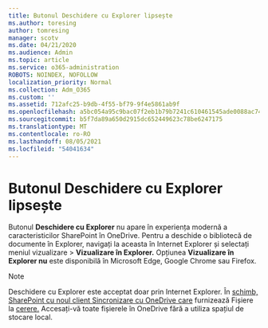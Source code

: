 ```yaml
---
title: Butonul Deschidere cu Explorer lipsește
ms.author: toresing
author: tomresing
manager: scotv
ms.date: 04/21/2020
ms.audience: Admin
ms.topic: article
ms.service: o365-administration
ROBOTS: NOINDEX, NOFOLLOW
localization_priority: Normal
ms.collection: Adm_O365
ms.custom: ''
ms.assetid: 712afc25-b9db-4f55-bf79-9f4e5861ab9f
ms.openlocfilehash: a5bc054a95c9bac07f2eb1b79b7241c610461545ade0088ac74254e6ae4169ae
ms.sourcegitcommit: b5f7da89a650d2915dc652449623c78be6247175
ms.translationtype: MT
ms.contentlocale: ro-RO
ms.lasthandoff: 08/05/2021
ms.locfileid: "54041634"
---
```

# <a name="the-open-with-explorer-button-is-missing"></a>Butonul Deschidere cu Explorer lipsește

Butonul **Deschidere cu Explorer** nu apare în experiența modernă a caracteristicilor SharePoint în OneDrive. Pentru a deschide o bibliotecă de documente în Explorer, navigați la aceasta în Internet Explorer și selectați meniul vizualizare \> **Vizualizare în Explorer.** Opțiunea **Vizualizare în Explorer nu** este disponibilă în Microsoft Edge, Google Chrome sau Firefox. 
  
> [!NOTE]
> Deschidere cu Explorer este acceptat doar prin Internet Explorer. În [schimb, SharePoint cu noul client Sincronizare cu OneDrive care](https://support.office.com/article/6de9ede8-5b6e-4503-80b2-6190f3354a88.aspx) furnizează Fișiere la [cerere.](https://support.office.com/article/0e6860d3-d9f3-4971-b321-7092438fb38e.aspx) Accesați-vă toate fișierele în OneDrive fără a utiliza spațiul de stocare local. 
  

